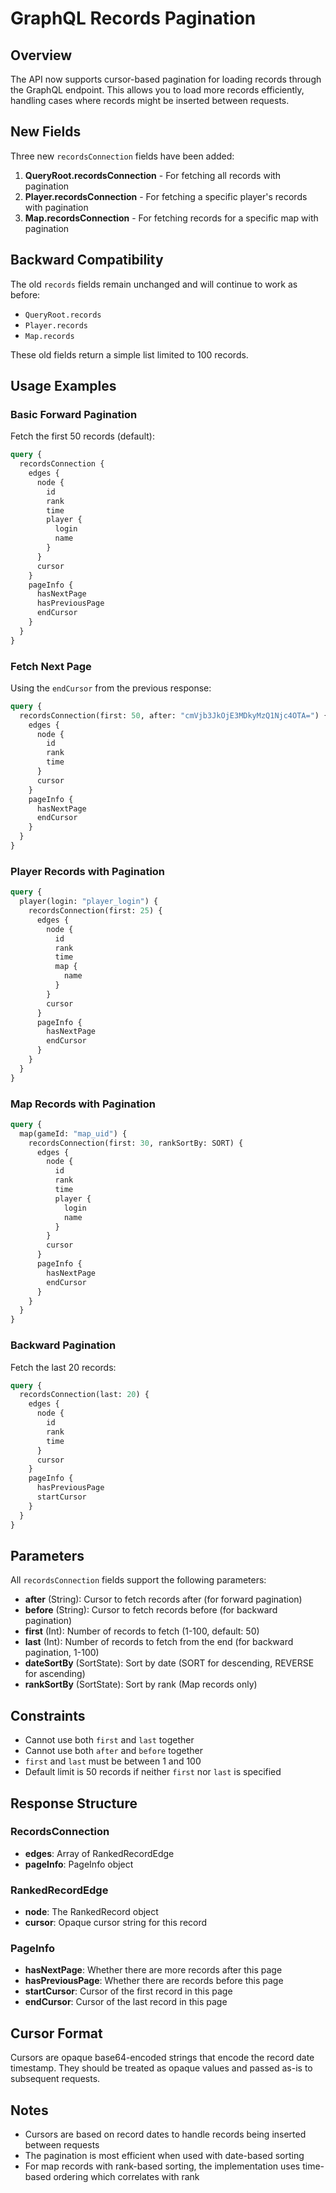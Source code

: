# GraphQL Records Pagination

## Overview

The API now supports cursor-based pagination for loading records through the GraphQL endpoint. This allows you to load more records efficiently, handling cases where records might be inserted between requests.

## New Fields

Three new `recordsConnection` fields have been added:

1. **QueryRoot.recordsConnection** - For fetching all records with pagination
2. **Player.recordsConnection** - For fetching a specific player's records with pagination
3. **Map.recordsConnection** - For fetching records for a specific map with pagination

## Backward Compatibility

The old `records` fields remain unchanged and will continue to work as before:
- `QueryRoot.records`
- `Player.records`
- `Map.records`

These old fields return a simple list limited to 100 records.

## Usage Examples

### Basic Forward Pagination

Fetch the first 50 records (default):

```graphql
query {
  recordsConnection {
    edges {
      node {
        id
        rank
        time
        player {
          login
          name
        }
      }
      cursor
    }
    pageInfo {
      hasNextPage
      hasPreviousPage
      endCursor
    }
  }
}
```

### Fetch Next Page

Using the `endCursor` from the previous response:

```graphql
query {
  recordsConnection(first: 50, after: "cmVjb3JkOjE3MDkyMzQ1Njc4OTA=") {
    edges {
      node {
        id
        rank
        time
      }
      cursor
    }
    pageInfo {
      hasNextPage
      endCursor
    }
  }
}
```

### Player Records with Pagination

```graphql
query {
  player(login: "player_login") {
    recordsConnection(first: 25) {
      edges {
        node {
          id
          rank
          time
          map {
            name
          }
        }
        cursor
      }
      pageInfo {
        hasNextPage
        endCursor
      }
    }
  }
}
```

### Map Records with Pagination

```graphql
query {
  map(gameId: "map_uid") {
    recordsConnection(first: 30, rankSortBy: SORT) {
      edges {
        node {
          id
          rank
          time
          player {
            login
            name
          }
        }
        cursor
      }
      pageInfo {
        hasNextPage
        endCursor
      }
    }
  }
}
```

### Backward Pagination

Fetch the last 20 records:

```graphql
query {
  recordsConnection(last: 20) {
    edges {
      node {
        id
        rank
        time
      }
      cursor
    }
    pageInfo {
      hasPreviousPage
      startCursor
    }
  }
}
```

## Parameters

All `recordsConnection` fields support the following parameters:

- **after** (String): Cursor to fetch records after (for forward pagination)
- **before** (String): Cursor to fetch records before (for backward pagination)
- **first** (Int): Number of records to fetch (1-100, default: 50)
- **last** (Int): Number of records to fetch from the end (for backward pagination, 1-100)
- **dateSortBy** (SortState): Sort by date (SORT for descending, REVERSE for ascending)
- **rankSortBy** (SortState): Sort by rank (Map records only)

## Constraints

- Cannot use both `first` and `last` together
- Cannot use both `after` and `before` together
- `first` and `last` must be between 1 and 100
- Default limit is 50 records if neither `first` nor `last` is specified

## Response Structure

### RecordsConnection
- **edges**: Array of RankedRecordEdge
- **pageInfo**: PageInfo object

### RankedRecordEdge
- **node**: The RankedRecord object
- **cursor**: Opaque cursor string for this record

### PageInfo
- **hasNextPage**: Whether there are more records after this page
- **hasPreviousPage**: Whether there are records before this page
- **startCursor**: Cursor of the first record in this page
- **endCursor**: Cursor of the last record in this page

## Cursor Format

Cursors are opaque base64-encoded strings that encode the record date timestamp. They should be treated as opaque values and passed as-is to subsequent requests.

## Notes

- Cursors are based on record dates to handle records being inserted between requests
- The pagination is most efficient when used with date-based sorting
- For map records with rank-based sorting, the implementation uses time-based ordering which correlates with rank
